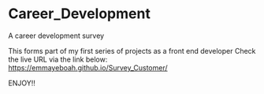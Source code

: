 # Career_Development
A career development  survey

This forms part of my first series of projects as a front end developer
Check the live URL via the link below:
https://emmayeboah.github.io/Survey_Customer/

ENJOY!!
